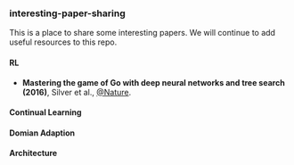 ###  interesting-paper-sharing

This is a place to share some interesting papers. We will continue to add useful resources to this repo.

#### RL

- **Mastering the game of Go with deep neural networks and tree search (2016)**, Silver et al., [@Nature](https://www.nature.com/articles/nature16961).


#### Continual Learning


#### Domian Adaption


#### Architecture


